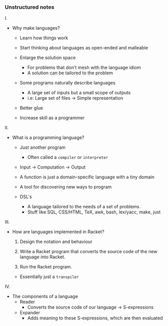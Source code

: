 ### Unstructured notes

I.

- Why make languages?
  - Learn how things work

  - Start thinking about languages as open-ended and malleable

  - Enlarge the solution space
    - For problems that don't mesh with the language idiom
    - A solution can be tailored to the problem

  - Some programs naturally describe languages
    - A large set of inputs but a small scope of outputs
    - i.e: Large set of files -> Simple representation

  - Better glue

  - Increase skill as a programmer

II.

- What is a programming language?
  - Just another program
    - Often called a `compiler` or `interpreter`

  - Input -> Computation -> Output

  - A function is just a domain-specific language with a tiny domain

  - A tool for discovering new ways to program

  - DSL's
    - A language tailored to the needs of a set of problems.
    - Stuff like SQL, CSS/HTML, TeX, awk, bash, lex/yacc, make, just

III.

- How are languages implemented in Racket?
  1. Design the notation and behaviour

  2. Write a Racket program that converts the source code of the new language into Racket.

  3. Run the Racket program.

  - Essentially just a `transpiler`

IV.

- The components of a language
  - Reader
    - Converts the source code of our language -> S-expressions
  - Expander
    - Adds meaning to these S-expressions, which are then evaluated
